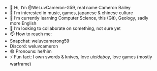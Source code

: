 - 👋 Hi, I’m @WeLuvCameron-G59, real name Cameron Bailey
- 👀 I’m interested in music, games, japanese & chinese culture
- 🌱 I’m currently learning Computer Science, this (Git), Geology, sadly more English
- 💞️ I’m looking to collaborate on something, not sure yet
- 📫 How to reach me:
- Snapchat: weluvcamerong59
- Discord: weluvcameron
- 😄 Pronouns: he/him
- ⚡ Fun fact: I own swords & knives, love $uicideboy$, love games (mostly warframe)

<!---
WeLuvCameron-G59/WeLuvCameron-G59 is a ✨ special ✨ repository because its `README.md` (this file) appears on your GitHub profile.
You can click the Preview link to take a look at your changes.
--->
